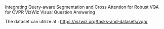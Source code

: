Integrating Query-aware Segmentation and Cross Attention for Robust VQA for CVPR VizWiz Visual Question Answering 

The dataset can utilize at : https://vizwiz.org/tasks-and-datasets/vqa/
